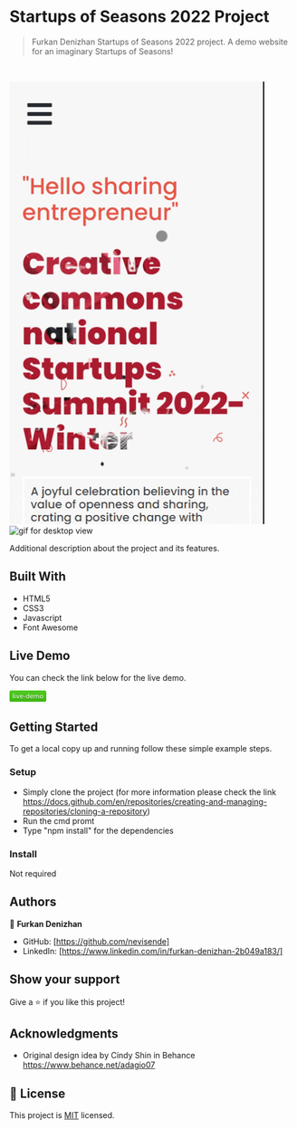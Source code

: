 # Startups of Seasons 2022 Project

> Furkan Denizhan  Startups of Seasons 2022 project. A demo website for an imaginary 
Startups of Seasons!
<br />

![gif for mobile view](./content/recording.gif) <br />
![gif for desktop view](./content/recording-d.gif)<br />

Additional description about the project and its features.

## Built With

- HTML5 
- CSS3
- Javascript
- Font Awesome


## Live Demo

You can check the link below for the live demo.

<a href="https://nevisende.github.io"><svg xmlns="http://www.w3.org/2000/svg" xmlns:xlink="https://nevisende.github.io" width="65" height="20" role="img" aria-label="live-demo"><title>live-demo</title><linearGradient id="s" x2="0" y2="100%"><stop offset="0" stop-color="#bbb" stop-opacity=".1"/><stop offset="1" stop-opacity=".1"/></linearGradient><clipPath id="r"><rect width="65" height="20" rx="3" fill="#fff"/></clipPath><g clip-path="url(#r)"><rect width="0" height="20" fill="#4c1"/><rect x="0" width="65" height="20" fill="#4c1"/><rect width="65" height="20" fill="url(#s)"/></g><g fill="#fff" text-anchor="middle" font-family="Verdana,Geneva,DejaVu Sans,sans-serif" text-rendering="geometricPrecision" font-size="110"><text aria-hidden="true" x="325" y="150" fill="#010101" fill-opacity=".3" transform="scale(.1)" textLength="550">live-demo</text><text x="325" y="140" transform="scale(.1)" fill="#fff" textLength="550">live-demo</text></g></svg>
 </a>

## Getting Started

To get a local copy up and running follow these simple example steps.

### Setup
- Simply clone the project (for more information please check the link https://docs.github.com/en/repositories/creating-and-managing-repositories/cloning-a-repository)
- Run the cmd promt
- Type "npm install" for the dependencies

### Install

Not required



## Authors

👤 **Furkan Denizhan**

- GitHub: [https://github.com/nevisende]
- LinkedIn: [https://www.linkedin.com/in/furkan-denizhan-2b049a183/]

## Show your support

Give a ⭐️ if you like this project!

## Acknowledgments

- Original design idea by Cindy Shin in Behance
https://www.behance.net/adagio07

## 📝 License
This project is [MIT](./MIT.md) licensed.
